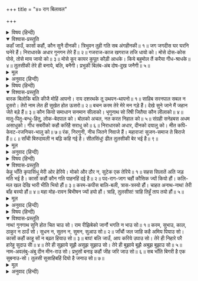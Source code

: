 +++
title = "४० राग बिलावल"

+++


<details><summary>विषय (हिन्दी)</summary>

(१७९)
</details>

<details open><summary>विश्वास-प्रस्तुति</summary>
कहाँ जाउँ, कासों कहौं, कौन सुनै दीनकी।  
त्रिभुवन तुही गति सब अंगहीनकी॥ १॥  
जग जगदीस घर घरनि घनेरे हैं।  
निराधारके अधार गुनगन तेरे हैं॥ २॥  
गजराज-काज खगराज तजि धायो को।  
मोसे दोस-कोस पोसे, तोसे माय जायो को॥ ३॥  
मोसे कूर कायर कुपूत कौड़ी आधके।  
किये बहुमोल तैं करैया गीध-श्राधके॥ ४॥  
तुलसीकी तेरे ही बनाये, बलि, बनैगी।  
प्रभुकी बिलंब-अंब दोष-दुख जनैगी॥ ५॥
</details>

<details><summary>मूल</summary>

कहाँ जाउँ, कासों कहौं, कौन सुनै दीनकी।  
त्रिभुवन तुही गति सब अंगहीनकी॥ १॥  
जग जगदीस घर घरनि घनेरे हैं।  
निराधारके अधार गुनगन तेरे हैं॥ २॥  
गजराज-काज खगराज तजि धायो को।  
मोसे दोस-कोस पोसे, तोसे माय जायो को॥ ३॥  
मोसे कूर कायर कुपूत कौड़ी आधके।  
किये बहुमोल तैं करैया गीध-श्राधके॥ ४॥  
तुलसीकी तेरे ही बनाये, बलि, बनैगी।  
प्रभुकी बिलंब-अंब दोष-दुख जनैगी॥ ५॥
</details>

<details><summary>अनुवाद (हिन्दी)</summary>

भावार्थ—कहाँ जाऊँ? किससे कहूँ? कौन इस (साधनरूपी धनसे हीन) दीनकी सुनेगा? मुझ-सरीखे सब तरहसे साधनहीनकी गति तो तीनों लोकोंमें एकमात्र तू ही है॥ १॥ यों तो दुनियामें घर-घर ‘जगदीश’ भरे हैं (सभी अपनेको ईश्वर कहते हैं) पर जिसके कोई आधार नहीं उसके लिये तो एक तेरे गुणसमूहका (गान) ही आधार है। भाव यह कि तेरे ही गुणोंका गान कर वह संसार-सागरको पार करता है॥ २॥ गजराजको छुड़ानेके लिये गरुड़को छोड़कर कौन दौड़ा था? जिसने मुझ-जैसे पापोंके भण्डारका भी पालन-पोषण किया, ऐसा एक तुझे छोड़कर, और किसको किस माताने जना है?॥ ३॥ मुझ-जैसे क्रूर, कायर, कुपूत और आधी कौड़ीकी कीमतवालोंको भी, हे जटायुके श्राद्ध करनेवाले! तूने बहुमूल्य बना दिया॥ ४॥ बलिहारी! तुलसीकी (बिगड़ी हुई) बात तेरे ही बनाये बन सकेगी। यदि तूने मेरा उद्धार करनेमें देर की, तो फिर वह देररूपी माता दु:ख और दोषरूपी सन्तान ही जनेगी। भाव यह कि तू कृपा करके शीघ्र उद्धार न करेगा तो मैं पाप और दु:खोंसे ही घिर जाऊँगा॥ ५॥
</details>

<details><summary>विषय (हिन्दी)</summary>

(१८०)
</details>

<details open><summary>विश्वास-प्रस्तुति</summary>
बारक बिलोकि बलि कीजै मोहिं आपनो।  
राय दशरथके तू उथपन-थापनो॥ १॥  
साहिब सरनपाल सबल न दूसरो।  
तेरो नाम लेत ही सुखेत होत ऊसरो॥ २॥  
बचन करम तेरे मेरे मन गड़े हैं।  
देखे सुने जाने मैं जहान जेते बड़े हैं॥ ३॥  
कौन कियो समाधान सनमान सीलाको।  
भृगुनाथ सो रिषी जितैया कौन लीलाको॥ ४॥  
मातु-पितु-बन्धु-हितु, लोक-बेदपाल को।  
बोलको अचल, नत करत निहाल को॥ ५॥  
संग्रही सनेहबस अधम असाधुको।  
गीध सबरीको कहौ करिहै सराधु को॥ ६॥  
निराधारको अधार, दीनको दयालु को।  
मीत कपि-केवट-रजनिचर-भालु को॥ ७॥  
रंक, निरगुनी, नीच जितने निवाजे हैं।  
महाराज! सुजन-समाज ते बिराजे हैं॥ ८॥  
साँची बिरुदावली न बढ़ि कहि गई है।  
सीलसिंधु! ढील तुलसीकी बेर भई है॥ ९॥
</details>

<details><summary>मूल</summary>

बारक बिलोकि बलि कीजै मोहिं आपनो।  
राय दशरथके तू उथपन-थापनो॥ १॥  
साहिब सरनपाल सबल न दूसरो।  
तेरो नाम लेत ही सुखेत होत ऊसरो॥ २॥  
बचन करम तेरे मेरे मन गड़े हैं।  
देखे सुने जाने मैं जहान जेते बड़े हैं॥ ३॥  
कौन कियो समाधान सनमान सीलाको।  
भृगुनाथ सो रिषी जितैया कौन लीलाको॥ ४॥  
मातु-पितु-बन्धु-हितु, लोक-बेदपाल को।  
बोलको अचल, नत करत निहाल को॥ ५॥  
संग्रही सनेहबस अधम असाधुको।  
गीध सबरीको कहौ करिहै सराधु को॥ ६॥  
निराधारको अधार, दीनको दयालु को।  
मीत कपि-केवट-रजनिचर-भालु को॥ ७॥  
रंक, निरगुनी, नीच जितने निवाजे हैं।  
महाराज! सुजन-समाज ते बिराजे हैं॥ ८॥  
साँची बिरुदावली न बढ़ि कहि गई है।  
सीलसिंधु! ढील तुलसीकी बेर भई है॥ ९॥
</details>

<details><summary>अनुवाद (हिन्दी)</summary>

भावार्थ—हे नाथ! बलिहारी! एक बार मेरी ओर देखकर मुझे अपना लीजिये। हे श्रीदशरथनन्दन! आप उखड़े हुए जीवोंको फिरसे जमानेवाले हैं॥ १॥ आपके समान कोई दूसरा शरणागतोंका पालनेवाला सर्वशक्तिमान् स्वामी नहीं है। आपका नाम लेते ही ऊसर खेत भी उपजाऊ हो जाता है। भाव यह कि जिनके भाग्यमें सुखका लेश भी नहीं है वे भी आपके नामके जपसे भक्ति-ज्ञानको प्राप्त कर परम आनन्द लाभ करते हैं॥ २॥ आपके वचन और कर्म मेरे मनमें गड़ गये हैं (स्थान-स्थानपर दीनोंके उद्धारकी प्रतिज्ञा और अजामिल, गणिका आदि दीनोंके उद्धाररूपी कर्म देखकर मुझे दृढ़ विश्वास हो गया है) और मैंने उन लोगोंको भी देख, सुन और समझ लिया है जो दुनियामें बड़े कहे जाते हैं॥ ३॥ उनमेंसे किसने शिला बनी हुई अहल्याका शाप दूरकर उसे शान्ति प्रदान की, और किसने लीलासे ही परशुराम-जैसे महाक्रोधी ऋषिको जीत लिया? (किसीने नहीं)॥ ४॥ माता, पिता और भाईके लिये किसने लोक और वेदकी मर्यादाका पालन किया? अपने वचनोंका अडिग कौन है? और प्रणाम करते ही प्रणतको कौन निहाल कर देता है? (केवल एक श्रीरघुनाथजी ही)॥ ५॥ प्रेमके अधीन होकर किसने नीचों और दुष्टोंको इकट्ठा किया, अपनाया? गीध और शबरीका (पिता-माताकी तरह) कौन श्राद्ध करेगा?॥ ६॥ जिनके कहीं कोई सहारा नहीं है, उनका आधार कौन है? दीनोंपर दया करनेवाला कौन है? और बंदर, मल्लाह, राक्षस तथा रीछोंका मित्र कौन है? (सिवा रघुनाथजीके दूसरा कोई नहीं)॥ ७॥ हे महाराज! आपने जितने कंगाल, मूर्ख और नीचोंको निहाल किया है, वे सब ही आज संतोंके समाजमें विराजित हो रहे हैं॥ ८॥ यह आपकी सच्ची-सच्ची बड़ाई कही गयी है, (एक अक्षर भी) बढ़ाकर नहीं कहा है। किंतु हे शीलके समुद्र! तुलसीदासके ही लिये इतनी देर क्यों हो रही है?॥ ९॥
</details>

<details><summary>विषय (हिन्दी)</summary>

(१८१)
</details>

<details open><summary>विश्वास-प्रस्तुति</summary>
केहू भाँति कृपासिंधु मेरी ओर हेरिये।  
मोको और ठौर न, सुटेक एक तेरिये॥ १॥  
सहस सिलातें अति जड़ मति भई है।  
कासों कहौं कौन गति पाहनहिं दई है॥ २॥  
पद-राग-जाग चहौं कौसिक ज्यों कियो हौं।  
कलि-मल खल देखि भारी भीति भियो हौं॥ ३॥  
करम-कपीस बालि-बली, त्रास-त्रस्यो हौं।  
चाहत अनाथ-नाथ! तेरी बाँह बस्यो हौं॥ ४॥  
महा मोह-रावन बिभीषन ज्यों हयो हौं।  
त्राहि, तुलसीस! त्राहि तिहूँ ताप तयो हौं॥ ५॥
</details>

<details><summary>मूल</summary>

केहू भाँति कृपासिंधु मेरी ओर हेरिये।  
मोको और ठौर न, सुटेक एक तेरिये॥ १॥  
सहस सिलातें अति जड़ मति भई है।  
कासों कहौं कौन गति पाहनहिं दई है॥ २॥  
पद-राग-जाग चहौं कौसिक ज्यों कियो हौं।  
कलि-मल खल देखि भारी भीति भियो हौं॥ ३॥  
करम-कपीस बालि-बली, त्रास-त्रस्यो हौं।  
चाहत अनाथ-नाथ! तेरी बाँह बस्यो हौं॥ ४॥  
महा मोह-रावन बिभीषन ज्यों हयो हौं।  
त्राहि, तुलसीस! त्राहि तिहूँ ताप तयो हौं॥ ५॥
</details>

<details><summary>अनुवाद (हिन्दी)</summary>

भावार्थ—हे कृपासागर! किसी भी तरह मेरी ओर देखो। मुझे और कहीं ठौर-ठिकाना नहीं है, एक तुम्हारा ही पक्का आसरा है॥ १॥ मेरी बुद्धि हजार शिलाओंसे भी अधिक जड़ हो गयी है। (अब मैं उसे चैतन्य करनेके लिये) और किससे कहूँ? पत्थरोंको (तुम्हारे सिवा और) किसने मुक्त किया है?॥ २॥ जिस प्रकार महर्षि विश्वामित्रने (तुम्हारी देख-रेखमें निर्विघ्न) यज्ञ किया था, उसी प्रकार मैं भी तुम्हारे चरणोंमें प्रेमरूपी एक यज्ञ करना चाहता हूँ। किन्तु कलिके पापरूपी दुष्टोंको देखकर मैं बहुत ही भयभीत हो रहा हूँ। (जैसे मारीच, ताड़का आदिसे तुमने विश्वामित्रके यज्ञकी रक्षा की थी वैसे ही इन पापोंसे बचाकर मुझे भी चरणकमलोंका प्रेमी बना लो)॥ ३॥ कुटिल कर्मरूपी बंदरोंके बलवान् राजा बालिसे मैं बहुत डर रहा हूँ, सो हे अनाथोंके नाथ! (जैसे तुमने बालिको मारकर सुग्रीवको अभय कर दिया था, उसी प्रकार) मैं भी आपकी बाहुकी छायामें बसना चाहता हूँ (इन कठिन कर्मोंसे बचाकर आप मुझे अपना लीजिये)॥ ४॥ जैसे रावणने विभीषणको मारा था, उसी प्रकार मुझे भी यह महान् मोह मार रहा है; हे तुलसीके स्वामी! मैं संसारके तीनों तापोंसे जला जा रहा हूँ, मेरी रक्षा करो, रक्षा करो॥ ५॥
</details>

<details><summary>विषय (हिन्दी)</summary>

(१८२)
</details>

<details open><summary>विश्वास-प्रस्तुति</summary>
नाथ! गुनगाथ सुनि होत चित चाउ सो।  
राम रीझिबेको जानौं भगति न भाउ सो॥ १॥  
करम, सुभाउ, काल, ठाकुर न ठाउँ सो।  
सुधन न, सुतन न, सुमन, सुआउ सो॥ २॥  
जाँचौं जल जाहि कहै अमिय पियाउ सो।  
कासों कहौं काहू सों न बढ़त हियाउ सो॥ ३॥  
बाप! बलि जाउँ, आप करिये उपाउ सो।  
तेरे ही निहारे परै हारेहू सुदाउ सोे॥ ४॥  
तेरे ही सुझाये सूझै असुझ सुझाउ सो।  
तेरे ही बुझाये बूझै अबुझ बुझाउ सो॥ ५॥  
नाम-अवलंबु-अंबु दीन मीन-राउ सो।  
प्रभुसों बनाइ कहौं जीह जरि जाउ सो॥ ६॥  
सब भाँति बिगरी है एक सुबनाउ-सो।  
तुलसी सुसाहिबहिं दियो है जनाउ सो॥ ७॥
</details>

<details><summary>मूल</summary>

नाथ! गुनगाथ सुनि होत चित चाउ सो।  
राम रीझिबेको जानौं भगति न भाउ सो॥ १॥  
करम, सुभाउ, काल, ठाकुर न ठाउँ सो।  
सुधन न, सुतन न, सुमन, सुआउ सो॥ २॥  
जाँचौं जल जाहि कहै अमिय पियाउ सो।  
कासों कहौं काहू सों न बढ़त हियाउ सो॥ ३॥  
बाप! बलि जाउँ, आप करिये उपाउ सो।  
तेरे ही निहारे परै हारेहू सुदाउ सोे॥ ४॥  
तेरे ही सुझाये सूझै असुझ सुझाउ सो।  
तेरे ही बुझाये बूझै अबुझ बुझाउ सो॥ ५॥  
नाम-अवलंबु-अंबु दीन मीन-राउ सो।  
प्रभुसों बनाइ कहौं जीह जरि जाउ सो॥ ६॥  
सब भाँति बिगरी है एक सुबनाउ-सो।  
तुलसी सुसाहिबहिं दियो है जनाउ सो॥ ७॥
</details>

<details><summary>अनुवाद (हिन्दी)</summary>

भावार्थ—हे नाथ! आपके गणोंकी गाथा सुनकर मेरे चित्तमें चाव-सा होता है, किन्तु हे रामजी! जिस भक्ति और भावसे आप प्रसन्न होते हैं, उसे मैं नहीं जानता॥ १॥ कारण कि न तो मेरे कर्म अच्छे हैं, न स्वभाव उत्तम है, और न समय अच्छा है (कलियुग है); न कोई मालिक है, न कहीं ठौर-ठिकाना है, न (साधनरूपी) उत्तम धन है, न सुन्दर (सेवापरायण) शरीर है, न (परमार्थमें लगनेवाला) उत्तम मन है और न (भजनसे पवित्र हुई) उत्तम आयु ही है। सारांश, भगवत्प्राप्तिका एक भी साधन मेरे पास नहीं है, सब प्रकारसे निराधार हूँ॥ २॥ जिससे मैं (प्यासके मारे) पानी माँगता हूँ, वह उलटा मुझसे ही अमृत पिलानेके लिये कहता है। मैं अपनी बात किससे कहूँ? किसीसे भी कहनेकी हिम्मत-सी नहीं पड़ती॥ ३॥ हे बापजी! बलिहारी! आप ही मेरे लिये वैसा कोई अच्छा उपाय कर दीजिये। क्योंकि आपके (कृपादृष्टिसे) देखते ही हारनेपर भी अच्छा दाँव-सा हाथ लग जाता है। भाव, बड़े-बड़े पापी भी आपकी कृपासे वैकुण्ठके अधिकारी हो जाते हैं॥ ४॥ आप यदि सुझा दें तो अदृश्य वस्तु भी दीखने लगती है, और आपके समझा देनेपर नहीं समझमें आनेवाला (आपका स्वरूप) पदार्थ भी समझमें आ जाता है; अब आप उसे ही सुझा और समझा दीजिये॥ ५॥ देखिये, आपके नामका जो अवलम्बन है, वही तो पानी है और उसमें रहनेवाला मैं दीन मीनोंका राजा-सा हूँ, बड़े भारी मत्स्यके समान हूँ। मैं जो प्रभुके सामने इसमें कुछ भी बनावटी बात कहता होऊँ तो मेरी यह जीभ जल जाय॥ ६॥ मेरी बात सभी तरहसे बिगड़ चुकी है, केवल एक ही अच्छा बानक-सा बना हुआ है, और वह यह कि तुलसीदासने यह बात अपने दयालु स्वामीको जना दी है। (अब स्वामी आप ही बिगड़ी बनावेंगे)॥ ७॥
</details>
